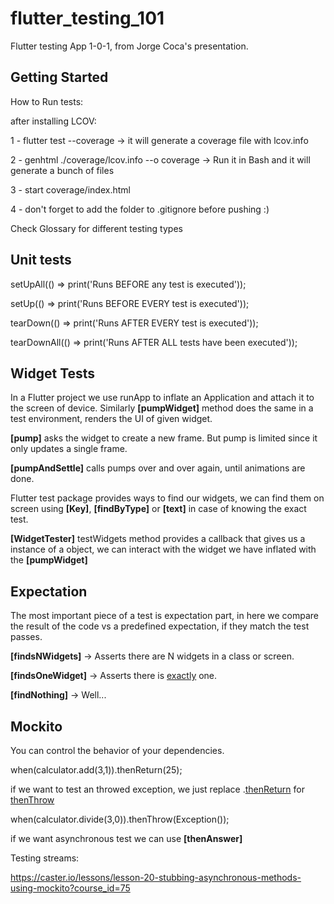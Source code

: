 # flutter_testing_101

Flutter testing App 1-0-1, from Jorge Coca's presentation.

## Getting Started

How to Run tests:

after installing LCOV:

1 - flutter test --coverage -> it will generate a coverage file with lcov.info

2 - genhtml ./coverage/lcov.info --o coverage -> Run it in Bash and it will generate a bunch of files

3 - start coverage/index.html

4 - don't forget to add the folder to .gitignore before pushing :)

Check Glossary for different testing types

## Unit tests 

setUpAll(() => print('Runs BEFORE any test is executed'));

setUp(() => print('Runs BEFORE EVERY test is executed'));

tearDown(() => print('Runs AFTER EVERY test is executed'));

tearDownAll(() => print('Runs AFTER ALL tests have been executed'));

## Widget Tests

In a Flutter project we use runApp to inflate an Application and attach it to the screen of device.
Similarly <b>[pumpWidget]</b> method does the same in a test environment, renders the UI of given widget.

<b>[pump]</b> asks the widget to create a new frame. But pump is limited since it only updates a single frame.

<b>[pumpAndSettle]</b> calls pumps over and over again, until animations are done.

Flutter test package provides ways to find our widgets, 
we can find them on screen using <b>[Key]</b>, <b>[findByType]</b> or <b>[text]</b> in case of knowing the exact test.

<b>[WidgetTester]</b> testWidgets method provides a callback that gives us a instance of a object, we can interact with the widget we have inflated with the <b>[pumpWidget]</b>

## Expectation 

The most important piece of a test is expectation part, in here we compare the result of the code vs a predefined expectation, if they match the test passes.

<b>[findsNWidgets]</b> -> Asserts there are N widgets in a class or screen.

<b>[findsOneWidget]</b> -> Asserts there is <u>exactly</u> one.

<b>[findNothing]</b> -> Well... 

## Mockito

You can control the behavior of your dependencies.

when(calculator.add(3,1)).thenReturn(25);

if we want to test an throwed exception, we just replace .<u>thenReturn</u> for <u>thenThrow</u>

when(calculator.divide(3,0)).thenThrow(Exception());

if we want asynchronous test we can use <b>[thenAnswer]</b>

Testing streams: 

https://caster.io/lessons/lesson-20-stubbing-asynchronous-methods-using-mockito?course_id=75
